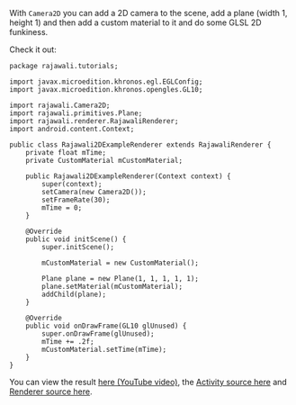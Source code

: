 With `Camera2D` you can add a 2D camera to the scene, add a plane (width 1, height 1) and then add a custom material to it and do some GLSL 2D funkiness.

Check it out:
```
package rajawali.tutorials;

import javax.microedition.khronos.egl.EGLConfig;
import javax.microedition.khronos.opengles.GL10;

import rajawali.Camera2D;
import rajawali.primitives.Plane;
import rajawali.renderer.RajawaliRenderer;
import android.content.Context;

public class Rajawali2DExampleRenderer extends RajawaliRenderer {
	private float mTime;
	private CustomMaterial mCustomMaterial;

	public Rajawali2DExampleRenderer(Context context) {
		super(context);
		setCamera(new Camera2D());
		setFrameRate(30);
		mTime = 0;
	}

	@Override
	public void initScene() {
		super.initScene();

		mCustomMaterial = new CustomMaterial();

		Plane plane = new Plane(1, 1, 1, 1, 1);
		plane.setMaterial(mCustomMaterial);
		addChild(plane);
	}

	@Override
	public void onDrawFrame(GL10 glUnused) {
		super.onDrawFrame(glUnused);
		mTime += .2f;
		mCustomMaterial.setTime(mTime);
	}
}
```
You can view the result [here (YouTube video)](http://www.youtube.com/watch?v=UwC1-Q9i0YM&feature=player_embedded), the [Activity source here](https://github.com/MasDennis/RajawaliExamples/blob/master/src/com/monyetmabuk/rajawali/tutorials/Rajawali2DActivity.java) and [Renderer source here](https://github.com/MasDennis/RajawaliExamples/blob/master/src/com/monyetmabuk/rajawali/tutorials/Rajawali2DRenderer.java).
